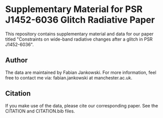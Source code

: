 # Supplementary Material for PSR J1452-6036 Glitch Radiative Paper #

This repository contains supplementary material and data for our paper titled "Constraints on wide-band radiative changes after a glitch in PSR J1452-6036".

## Author ##

The data are maintained by Fabian Jankowski. For more information, feel free to contact me via: fabian.jankowski at manchester.ac.uk.

## Citation ##

If you make use of the data, please cite our corresponding paper. See the CITATION and CITATION.bib files.
